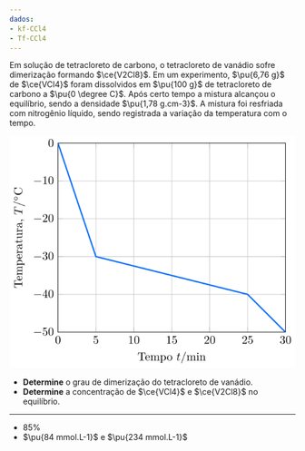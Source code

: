 ```yaml
---
dados:
- kf-CCl4
- Tf-CCl4
---
```


Em solução de tetracloreto de carbono, o tetracloreto de vanádio sofre dimerização formando $\ce{V2Cl8}$. Em um experimento, $\pu{6,76 g}$ de $\ce{VCl4}$ foram dissolvidos em $\pu{100 g}$ de tetracloreto de carbono a $\pu{0 \degree C}$. Após certo tempo a mistura alcançou o equilíbrio, sendo a densidade $\pu{1,78 g.cm-3}$.  A mistura foi resfriada com nitrogênio líquido, sendo registrada a variação da temperatura com o tempo.

![Temperatura por tempo](2F21-1P.svg)  

- **Determine** o grau de dimerização do tetracloreto de vanádio.
- **Determine** a concentração de $\ce{VCl4}$ e $\ce{V2Cl8}$ no equilíbrio.

---

- $85\%$
- $\pu{84 mmol.L-1}$ e $\pu{234 mmol.L-1}$
